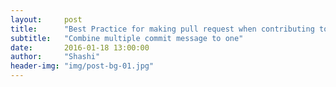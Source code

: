 ```yaml
---
layout:     post
title:      "Best Practice for making pull request when contributing to open source"
subtitle:   "Combine multiple commit message to one"
date:       2016-01-18 13:00:00
author:     "Shashi"
header-img: "img/post-bg-01.jpg"
---
```

